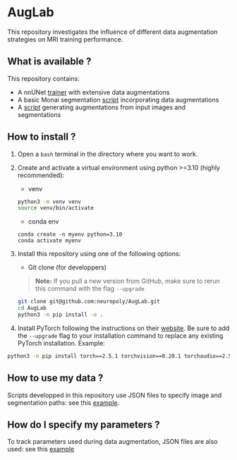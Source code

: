 # AugLab
This repository investigates the influence of different data augmentation strategies on MRI training performance.

## What is available ?

This repository contains:
- A nnUNet [trainer](https://github.com/neuropoly/AugLab/blob/bed6c1b5cf8ec3dbe6165daca507bf431cad65e5/auglab/trainers/nnUNetTrainerDAExt.py) with extensive data augmentations
- A basic Monai segmentation [script](https://github.com/neuropoly/AugLab/blob/bed6c1b5cf8ec3dbe6165daca507bf431cad65e5/scripts/train_monai.py) incorporating data augmentations
- A [script](https://github.com/neuropoly/AugLab/blob/bed6c1b5cf8ec3dbe6165daca507bf431cad65e5/scripts/generate_augmentations.py) generating augmentations from input images and segmentations

## How to install ?

1. Open a `bash` terminal in the directory where you want to work.

2. Create and activate a virtual environment using python >=3.10 (highly recommended):
   - venv
   ```bash
   python3 -m venv venv
   source venv/bin/activate
   ```
   - conda env
   ```
   conda create -n myenv python=3.10
   conda activate myenv
   ```

3. Install this repository using one of the following options:
   - Git clone (for developpers)
   > **Note:** If you pull a new version from GitHub, make sure to rerun this command with the flag `--upgrade`
   ```bash
   git clone git@github.com:neuropoly/AugLab.git
   cd AugLab
   python3 -m pip install -e .
   ```

4. Install PyTorch following the instructions on their [website](https://pytorch.org/). Be sure to add the `--upgrade` flag to your installation command to replace any existing PyTorch installation.
   Example:
```bash
python3 -m pip install torch==2.5.1 torchvision==0.20.1 torchaudio==2.5.1 --index-url https://download.pytorch.org/whl/cu118 --upgrade
```

## How to use my data ?

Scripts developped in this repository use JSON files to specify image and segmentation paths: see this [example](https://github.com/neuropoly/AugLab/blob/16653a84e031c40e25a72e946c2724494606b21c/auglab/configs/data/data.json).

## How do I specify my parameters ?

To track parameters used during data augmentation, JSON files are also used: see this [example](https://github.com/neuropoly/AugLab/blob/16653a84e031c40e25a72e946c2724494606b21c/auglab/configs/transform_params.json)

